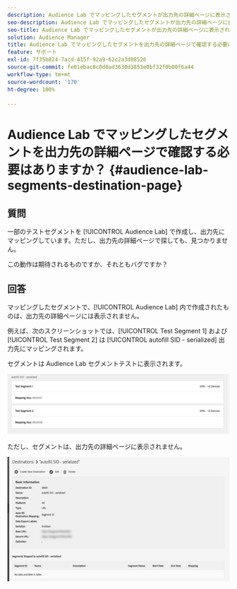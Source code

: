 ```yaml
---
description: Audience Lab でマッピングしたセグメントが出力先の詳細ページに表示されないのはなぜですか？
seo-description: Audience Lab でマッピングしたセグメントが出力先の詳細ページに表示されないのはなぜですか？
seo-title: Audience Lab でマッピングしたセグメントが出力先の詳細ページに表示されないのはなぜですか？
solution: Audience Manager
title: Audience Lab でマッピングしたセグメントを出力先の詳細ページで確認する必要はありますか？
feature: サポート
exl-id: 7f35b824-7acd-415f-92a9-62c2a3d08526
source-git-commit: fe01ebac8c0d0ad3630d3853e0bf32f0b00f6a44
workflow-type: tm+mt
source-wordcount: '170'
ht-degree: 100%

---
```


# Audience Lab でマッピングしたセグメントを出力先の詳細ページで確認する必要はありますか？ {#audience-lab-segments-destination-page}

## 質問

一部のテストセグメントを [!UICONTROL Audience Lab] で作成し、出力先にマッピングしています。ただし、出力先の詳細ページで探しても、見つかりません。

この動作は期待されるものですか、それともバグですか？

## 回答

マッピングしたセグメントで、[!UICONTROL Audience Lab] 内で作成されたものは、出力先の詳細ページには表示されません。

例えば、次のスクリーンショットでは、[!UICONTROL Test Segment 1] および [!UICONTROL Test Segment 2] は [!UICONTROL autofill SID - serialized] 出力先にマッピングされます。

セグメントは Audience Lab セグメントテストに表示されます。

![Audience Lab セグメント表示の画像](assets/should_i_see_my_aamlab01.png)

ただし、セグメントは、出力先の詳細ページに表示されません。

![出力先の詳細ページの画像](assets/should_i_see_my_aamlab02.png)
